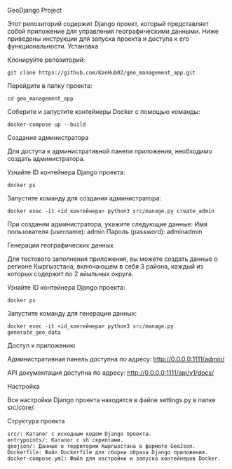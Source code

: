 GeoDjango Project

Этот репозиторий содержит Django проект, который представляет собой приложение для управления географическими данными.
Ниже приведены инструкции для запуска проекта и доступа к его функциональности.
Установка

Клонируйте репозиторий:

    git clone https://github.com/KanHub02/geo_management_app.git


Перейдите в папку проекта:

    cd geo_management_app

Соберите и запустите контейнеры Docker с помощью команды:

    docker-compose up --build

Создание администратора

Для доступа к административной панели приложения, необходимо создать администратора.

Узнайте ID контейнера Django проекта:

    docker ps

Запустите команду для создания администратора:


    docker exec -it <id_контейнера> python3 src/manage.py create_admin

При создании администратора, укажите следующие данные:
    Имя пользователя (username): admin
    Пароль (password): adminadmin

Генерация географических данных

Для тестового заполнения приложения, вы можете создать данные о регионе Кыргызстана, включающем в себя 3 района, каждый из которых содержит по 2 айыльных округа.

Узнайте ID контейнера Django проекта:

    docker ps

Запустите команду для генерации данных:

    docker exec -it <id_контейнера> python3 src/manage.py generate_geo_data

Доступ к приложению

Административная панель доступна по адресу:
    http://0.0.0.0:1111/admin/

API документация доступна по адресу:
    http://0.0.0.0:1111/api/v1/docs/

Настройка

Все настройки Django проекта находятся в файле settings.py в папке src/core/.

Структура проекта

    src/: Каталог с исходным кодом Django проекта.
    entrypoints/: Каталог с sh скриптами.
    geojson/: Данные о территории Кыргызстана в формате GeoJson.
    Dockerfile: Файл Dockerfile для сборки образа Django приложения.
    docker-compose.yml: Файл для настройки и запуска контейнеров Docker.